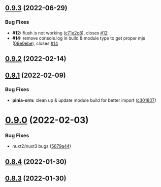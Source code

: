 ## [0.9.3](https://github.com/CodeDredd/pinia-orm/compare/pinia-orm@0.9.2...pinia-orm@0.9.3) (2022-06-29)

### Bug Fixes

- **#12:** flush is not working ([c71e2c8](https://github.com/CodeDredd/pinia-orm/commit/c71e2c8bd9b75fccee8db13cf0433e3173356e2b)), closes [#12](https://github.com/CodeDredd/pinia-orm/issues/12)
- **#14:** remove console.log in build & module type to get proper mjs ([09e0ebe](https://github.com/CodeDredd/pinia-orm/commit/09e0ebef1f7f15a13b44faddb27d639e25779804)), closes [#14](https://github.com/CodeDredd/pinia-orm/issues/14)

## [0.9.2](https://github.com/CodeDredd/pinia-orm/compare/pinia-orm@0.9.1...pinia-orm@0.9.2) (2022-02-14)

## [0.9.1](https://github.com/storm-tail/pinia-orm/compare/pinia-orm@0.9.0...pinia-orm@0.9.1) (2022-02-09)

### Bug Fixes

- **pinia-orm:** clean up & update module build for better import ([c301807](https://github.com/storm-tail/pinia-orm/commit/c301807e468dd2fa4c3052a32905896caf669eb3))

# [0.9.0](https://github.com/storm-tail/pinia-orm/compare/pinia-orm@0.8.4...pinia-orm@0.9.0) (2022-02-03)

### Bug Fixes

- nuxt2/nuxt3 bugs ([5679a44](https://github.com/storm-tail/pinia-orm/commit/5679a440c4a093e7d76f0c00fdf1d7d213e1b2a8))

## [0.8.4](https://github.com/storm-tail/pinia-orm/compare/pinia-orm@0.8.3...pinia-orm@0.8.4) (2022-01-30)

## [0.8.3](https://github.com/storm-tail/pinia-orm/compare/pinia-orm@0.8.0...pinia-orm@0.8.3) (2022-01-30)
